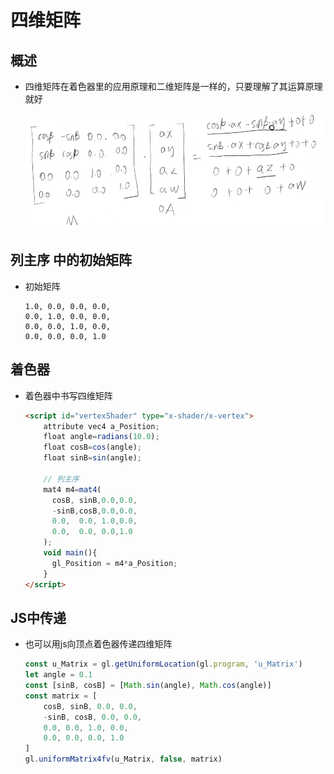# 四维矩阵

## 概述

+ 四维矩阵在着色器里的应用原理和二维矩阵是一样的，只要理解了其运算原理就好

  ![alt text](images/四位矩阵相乘.png)

## 列主序 中的初始矩阵

+ 初始矩阵

  ```
  1.0, 0.0, 0.0, 0.0,
  0.0, 1.0, 0.0, 0.0,
  0.0, 0.0, 1.0, 0.0,
  0.0, 0.0, 0.0, 1.0
  ```

## 着色器

+ 着色器中书写四维矩阵

  ```html
  <script id="vertexShader" type="x-shader/x-vertex">
      attribute vec4 a_Position;
      float angle=radians(10.0);
      float cosB=cos(angle);
      float sinB=sin(angle);

      // 列主序
      mat4 m4=mat4(
        cosB, sinB,0.0,0.0,
        -sinB,cosB,0.0,0.0,
        0.0,  0.0, 1.0,0.0,
        0.0,  0.0, 0.0,1.0
      );
      void main(){
        gl_Position = m4*a_Position;
      }
  </script>
  ```

## JS中传递

+ 也可以用js向顶点着色器传递四维矩阵

  ```js
  const u_Matrix = gl.getUniformLocation(gl.program, 'u_Matrix')
  let angle = 0.1
  const [sinB, cosB] = [Math.sin(angle), Math.cos(angle)]
  const matrix = [
      cosB, sinB, 0.0, 0.0,
      -sinB, cosB, 0.0, 0.0,
      0.0, 0.0, 1.0, 0.0,
      0.0, 0.0, 0.0, 1.0
  ]
  gl.uniformMatrix4fv(u_Matrix, false, matrix)
  ```
